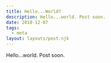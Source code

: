 ```yaml
---
title: Hello...World?
description: Hello...world. Post soon.
date: 2018-12-07
tags:
  - meta
layout: layouts/post.njk
---
```


Hello...world. Post soon.